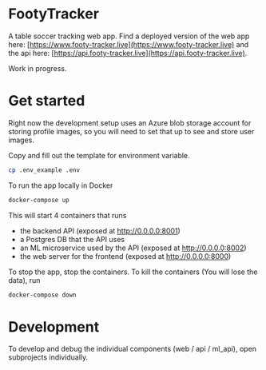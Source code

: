 # FootyTracker
A table soccer tracking web app. Find a deployed version of the web app here: [https://www.footy-tracker.live](https://www.footy-tracker.live) and the api here: [https://api.footy-tracker.live](https://api.footy-tracker.live).

Work in progress.

# Get started
Right now the development setup uses an Azure blob storage account for storing profile images, 
so you will need to set that up to see and store user images.

Copy and fill out the template for environment variable.
```bash
cp .env_example .env
```

To run the app locally in Docker
```bash
docker-compose up
```
This will start 4 containers that runs
- the backend API (exposed at http://0.0.0.0:8001)
- a Postgres DB that the API uses
- an ML microservice used by the API (exposed at http://0.0.0.0:8002)
- the web server for the frontend (exposed at http://0.0.0.0:8000)

To stop the app, stop the containers. To kill the containers (You will lose the data), run
```bash
docker-compose down
```

# Development
To develop and debug the individual components (web / api / ml_api), open subprojects individually.
